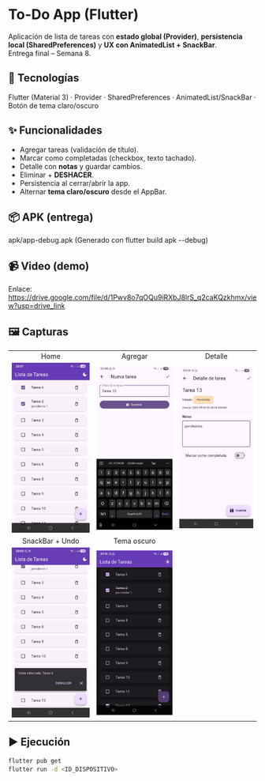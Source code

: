 # To-Do App (Flutter)

Aplicación de lista de tareas con **estado global (Provider)**, **persistencia local (SharedPreferences)** y **UX con AnimatedList + SnackBar**.  
Entrega final – Semana 8.

## 🧰 Tecnologías
Flutter (Material 3) · Provider · SharedPreferences · AnimatedList/SnackBar · Botón de tema claro/oscuro

## ✨ Funcionalidades
- Agregar tareas (validación de título).
- Marcar como completadas (checkbox, texto tachado).
- Detalle con **notas** y guardar cambios.
- Eliminar + **DESHACER**.
- Persistencia al cerrar/abrir la app.
- Alternar **tema claro/oscuro** desde el AppBar.

## 📦 APK (entrega)

apk/app-debug.apk
(Generado con flutter build apk --debug)

## 📹 Video (demo)

Enlace: https://drive.google.com/file/d/1Pwv8o7qOQu9iRXbJ8lrS_q2caKQzkhmx/view?usp=drive_link

## 🖼️ Capturas

<table>
  <tr>
    <td align="center">Home</td>
    <td align="center">Agregar</td>
    <td align="center">Detalle</td>
  </tr>
  <tr>
    <td><img src="docs/img/home.jpg" alt="Home" width="250"/></td>
    <td><img src="docs/img/add.jpg" alt="Agregar" width="250"/></td>
    <td><img src="docs/img/detail.jpg" alt="Detalle" width="250"/></td>
  </tr>
  <tr>
    <td align="center">SnackBar + Undo</td>
    <td align="center">Tema oscuro</td>
    <td></td>
  </tr>
  <tr>
    <td><img src="docs/img/undo.jpg" alt="Undo" width="250"/></td>
    <td><img src="docs/img/dark.jpg" alt="Dark mode" width="250"/></td>
    <td></td>
  </tr>
</table>

## ▶️ Ejecución
```bash
flutter pub get
flutter run -d <ID_DISPOSITIVO>
